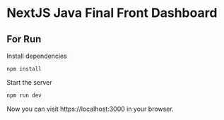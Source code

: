 # NextJS Java Final Front Dashboard

## For Run

Install dependencies

```bash
npm install
```

Start the server

```bash
npm run dev
```

Now you can visit https://localhost:3000 in your browser.
